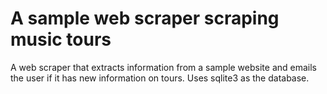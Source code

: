 # A sample web scraper scraping music tours

A web scraper that extracts information from a sample website and emails the user if it has new information on tours.
Uses sqlite3 as the database.
